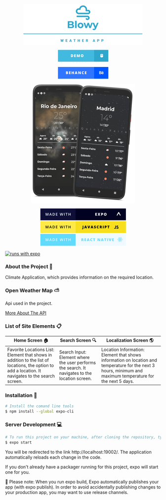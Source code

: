 <p align="center"> 
  <img src="https://github.com/aline-borges/blowy/blob/master/assets/images/readme-banner.png?raw=true">
</p>

<p align="center"> 
  <a href="https://snack.expo.io/@alineborges/bfc3d7">
    <img src="https://github.com/aline-borges/blowy/blob/master/assets/images/badges/demo.png">
  </a> 
</p>

<p align="center">
  <a href="https://www.behance.net/gallery/109094125/Blowy">
    <img src="https://github.com/aline-borges/aline-borges/blob/master/behance.png?raw=true">
  </a>  
</p>

<p align="center"> 
  <img src="https://github.com/aline-borges/blowy/blob/master/assets/images/blowy-screen.png">
</p>

<p align="center"> 
  <img src="https://github.com/aline-borges/blowy/blob/master/assets/images/badges/expo.png?raw=true">
  <img src="https://github.com/aline-borges/blowy/blob/master/assets/images/badges/javascript.png?raw=true">
  <img src="https://github.com/aline-borges/blowy/blob/master/assets/images/badges/reactNative.png">
</p>

[![runs with expo](https://img.shields.io/badge/Runs%20with%20Expo-4630EB.svg?style=flat-square&logo=EXPO&labelColor=f3f3f3&logoColor=000)](https://snack.expo.io/@alineborges/bfc3d7)

### About the Project :construction_worker:

Climate Application, which provides information on the required location.

### Open Weather Map :partly_sunny:
<p>Api used in the project. </p>
<a href="https://openweathermap.org/guide">
  More About The API
</a>

### List of Site Elements :clipboard:

| Home Screen 🏠 | Search Screen 🔍 | Localization Screen 🌎 |
| ------ | ------ | ------ |
| Favorite Locations List: Element that shows in addition to the list of locations, the option to add a location. It navigates to the search screen. | Search Input: Element where the user performs the search. It navigates to the location screen. | Location Information: Element that shows information on location and temperature for the next 3 hours, minimum and maximum temperature for the next 5 days.

### Installation :wrench:

```sh
# Install the comand line tools
$ npm install --global expo-cli
```

### Server Development :computer:

```sh
# To run this project on your machine, after cloning the repository, type expo start
$ expo start
```

 You will be redirected to the link http://localhost:19002/. The application automatically reloads each change in the code.

If you don't already have a packager running for this project, expo will start one for you.

:pushpin: Please note: When you run expo build, Expo automatically publishes your app (with expo publish). In order to avoid accidentally publishing changes to your production app, you may want to use release channels.